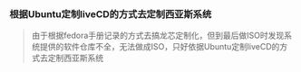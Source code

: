 ### 根据Ubuntu定制liveCD的方式去定制西亚斯系统

> 由于根据fedora手册记录的方式去搞龙芯定制化，但到最后做ISO时发现系统提供的软件仓库不全，无法做成ISO，只好依据Ubuntu定制liveCD的方式去定制西亚斯系统
